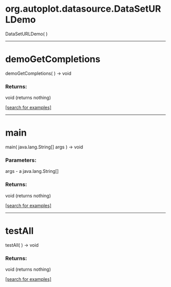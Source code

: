 # org.autoplot.datasource.DataSetURLDemo
DataSetURLDemo( )


***
<a name="demoGetCompletions"></a>
# demoGetCompletions
demoGetCompletions(  ) &rarr; void



### Returns:
void (returns nothing)


<a href="https://github.com/autoplot/dev/search?q=demoGetCompletions&unscoped_q=demoGetCompletions">[search for examples]</a>

***
<a name="main"></a>
# main
main( java.lang.String[] args ) &rarr; void



### Parameters:
args - a java.lang.String[]

### Returns:
void (returns nothing)


<a href="https://github.com/autoplot/dev/search?q=main&unscoped_q=main">[search for examples]</a>

***
<a name="testAll"></a>
# testAll
testAll(  ) &rarr; void



### Returns:
void (returns nothing)


<a href="https://github.com/autoplot/dev/search?q=testAll&unscoped_q=testAll">[search for examples]</a>

